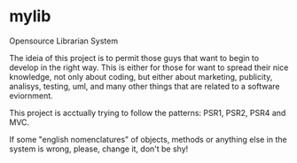 # mylib
Opensource Librarian System

The ideia of this project is to permit those guys that want to begin to develop in the right way. This is either for those for want to spread their nice knowledge, not only about coding, but either about marketing, publicity, analisys, testing, uml, and many other things that are related to a software eviornment. 

This project is acctually trying to follow the patterns: PSR1, PSR2, PSR4 and MVC.

If some "english nomenclatures" of objects, methods or anything else in the system is wrong, please, change it, don't be shy!
